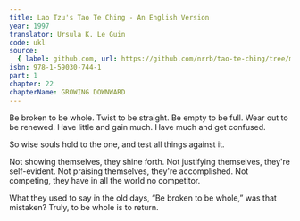 ```yaml
---
title: Lao Tzu's Tao Te Ching - An English Version
year: 1997
translator: Ursula K. Le Guin
code: ukl
source:
  { label: github.com, url: https://github.com/nrrb/tao-te-ching/tree/master }
isbn: 978-1-59030-744-1
part: 1
chapter: 22
chapterName: GROWING DOWNWARD
---
```


Be broken to be whole.
Twist to be straight.
Be empty to be full.
Wear out to be renewed.
Have little and gain much.
Have much and get confused.

So wise souls hold to the one,
and test all things against it.

Not showing themselves,
they shine forth.
Not justifying themselves,
they're self-evident.
Not praising themselves,
they're accomplished.
Not competing,
they have in all the world no competitor.

What they used to say in the old days,
“Be broken to be whole,”
was that mistaken?
Truly, to be whole
is to return.
